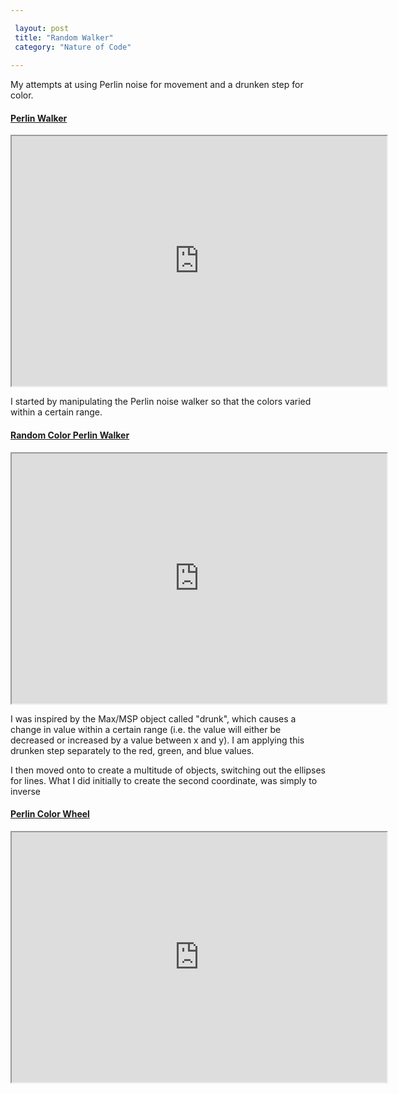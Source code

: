 ```yaml
---

 layout: post
 title: "Random Walker"
 category: "Nature of Code"
 
---
```


My attempts at using Perlin noise for movement and a drunken step for color. 

#### [Perlin Walker](https://alpha.editor.p5js.org/patchbae/sketches/S1QCZYarz)

<iframe width="600" height="400" src="https://alpha.editor.p5js.org/embed/S1QCZYarz>" scrolling="no"></iframe>

I started by manipulating the Perlin noise walker so that the colors varied within a certain range. 


#### [Random Color Perlin Walker](https://alpha.editor.p5js.org/patchbae/sketches/H1SRbKpSM)

<iframe width="600" height="400" src="https://alpha.editor.p5js.org/embed/H1SRbKpSM>" scrolling="no"></iframe>

I was inspired by the Max/MSP object called "drunk", which causes a change in value within a certain range (i.e. the value will either be decreased or increased by a value between x and y). I am applying this drunken step separately to the red, green, and blue values. 

I then moved onto to create a multitude of objects, switching out the ellipses for lines. What I did initially to create the second coordinate, was simply to inverse

#### [Perlin Color Wheel](https://alpha.editor.p5js.org/patchbae/sketches/BkTkpIpBf)

<iframe width="600" height="400" src="https://alpha.editor.p5js.org/embed/BkTkpIpBf>" scrolling="no"></iframe>










